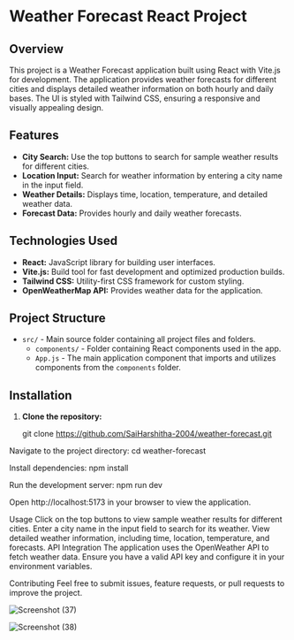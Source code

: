 # Weather Forecast React Project

## Overview

This project is a Weather Forecast application built using React with Vite.js for development. The application provides weather forecasts for different cities and displays detailed weather information on both hourly and daily bases. The UI is styled with Tailwind CSS, ensuring a responsive and visually appealing design.

## Features

- **City Search:** Use the top buttons to search for sample weather results for different cities.
- **Location Input:** Search for weather information by entering a city name in the input field.
- **Weather Details:** Displays time, location, temperature, and detailed weather data.
- **Forecast Data:** Provides hourly and daily weather forecasts.

## Technologies Used

- **React:** JavaScript library for building user interfaces.
- **Vite.js:** Build tool for fast development and optimized production builds.
- **Tailwind CSS:** Utility-first CSS framework for custom styling.
- **OpenWeatherMap API:** Provides weather data for the application.

## Project Structure

- `src/` - Main source folder containing all project files and folders.
  - `components/` - Folder containing React components used in the app.
  - `App.js` - The main application component that imports and utilizes components from the `components` folder.

## Installation

1. **Clone the repository:**

   git clone https://github.com/SaiHarshitha-2004/weather-forecast.git

   
Navigate to the project directory:
cd weather-forecast

Install dependencies:
npm install


Run the development server:
npm run dev

Open http://localhost:5173 in your browser to view the application.

Usage
Click on the top buttons to view sample weather results for different cities.
Enter a city name in the input field to search for its weather.
View detailed weather information, including time, location, temperature, and forecasts.
API Integration
The application uses the OpenWeather API to fetch weather data. Ensure you have a valid API key and configure it in your environment variables.

Contributing
Feel free to submit issues, feature requests, or pull requests to improve the project.

![Screenshot (37)](https://github.com/user-attachments/assets/e744c08e-9aed-4fa0-83cb-5af3f74381ca)

![Screenshot (38)](https://github.com/user-attachments/assets/a33d05d5-839d-467e-8c26-14869ce2a14a)

